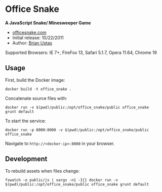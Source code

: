 # Office Snake

**A JavaScript Snake/ Minesweeper Game**

- [officesnake.com](http://www.officesnake.com)
- Initial release: 10/22/2011
- Author: [Brian Ustas](http://brianustas.com)

Supported Browsers: IE 7+, FireFox 13, Safari 5.1.7, Opera 11.64, Chrome 19

## Usage

First, build the Docker image:

    docker build -t office_snake .

Concatenate source files with:

    docker run -v $(pwd)/public:/opt/office_snake/public office_snake grunt default

To start the service:

    docker run -p 8000:8000 -v $(pwd)/public:/opt/office_snake/public office_snake

Navigate to `http://<docker-ip>:8000` in your browser.

## Development

To rebuild assets when files change:

    fswatch -o public/js | xargs -n1 -I{} docker run -v $(pwd)/public:/opt/office_snake/public office_snake grunt default
